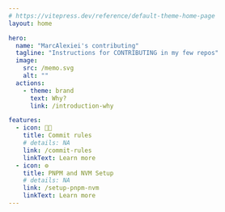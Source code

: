 ```yaml
---
# https://vitepress.dev/reference/default-theme-home-page
layout: home

hero:
  name: "MarcAlexiei's contributing"
  tagline: "Instructions for CONTRIBUTING in my few repos"
  image:
    src: /memo.svg
    alt: ""
  actions:
    - theme: brand
      text: Why?
      link: /introduction-why

features:
  - icon: 👨‍💻
    title: Commit rules
    # details: NA
    link: /commit-rules
    linkText: Learn more
  - icon: ⚙️
    title: PNPM and NVM Setup
    # details: NA
    link: /setup-pnpm-nvm
    linkText: Learn more
---
```

